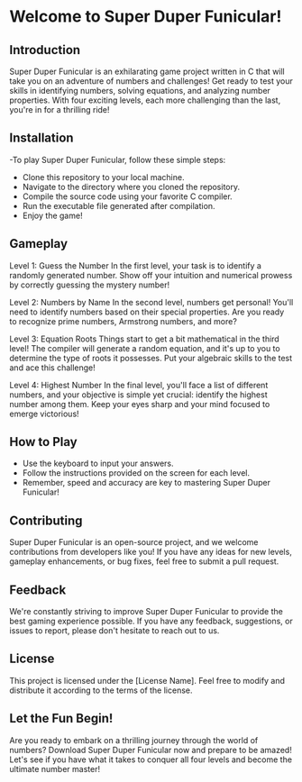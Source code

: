 
# Welcome to Super Duper Funicular!

## Introduction
Super Duper Funicular is an exhilarating game project written in C that will take you on an adventure of numbers and challenges! Get ready to test your skills in identifying numbers, solving equations, and analyzing number properties. With four exciting levels, each more challenging than the last, you're in for a thrilling ride!

## Installation
-To play Super Duper Funicular, follow these simple steps:

- Clone this repository to your local machine.
- Navigate to the directory where you cloned the repository.
- Compile the source code using your favorite C compiler.
- Run the executable file generated after compilation.
- Enjoy the game!
## Gameplay
Level 1: Guess the Number
In the first level, your task is to identify a randomly generated number. Show off your intuition and numerical prowess by correctly guessing the mystery number!

Level 2: Numbers by Name
In the second level, numbers get personal! You'll need to identify numbers based on their special properties. Are you ready to recognize prime numbers, Armstrong numbers, and more?

Level 3: Equation Roots
Things start to get a bit mathematical in the third level! The compiler will generate a random equation, and it's up to you to determine the type of roots it possesses. Put your algebraic skills to the test and ace this challenge!

Level 4: Highest Number
In the final level, you'll face a list of different numbers, and your objective is simple yet crucial: identify the highest number among them. Keep your eyes sharp and your mind focused to emerge victorious!

## How to Play
- Use the keyboard to input your answers.
- Follow the instructions provided on the screen for each level.
- Remember, speed and accuracy are key to mastering Super Duper Funicular!
## Contributing
Super Duper Funicular is an open-source project, and we welcome contributions from developers like you! If you have any ideas for new levels, gameplay enhancements, or bug fixes, feel free to submit a pull request.

## Feedback
We're constantly striving to improve Super Duper Funicular to provide the best gaming experience possible. If you have any feedback, suggestions, or issues to report, please don't hesitate to reach out to us.

## License
This project is licensed under the [License Name]. Feel free to modify and distribute it according to the terms of the license.

## Let the Fun Begin!
Are you ready to embark on a thrilling journey through the world of numbers? Download Super Duper Funicular now and prepare to be amazed! Let's see if you have what it takes to conquer all four levels and become the ultimate number master!

